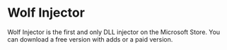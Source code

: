 # Wolf Injector
Wolf Injector is the first and only DLL injector on the Microsoft Store. You can download a free version with adds or a paid version.
